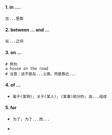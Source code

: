 #### 1.  in ....

```
在...里面
```

#### 2. between ... and ...

```
在...之间
```

#### 3. on ...

```
# 例句
a house on the road
# 注意：这不是在...上面，而是靠近...
```

#### 4. of ...

- ```
  属于(某物); 关于(某人); (某事)部分的; 由...组成
  ```

#### 5. for

- ```
  为了; 为了...而...
  ```

- 

